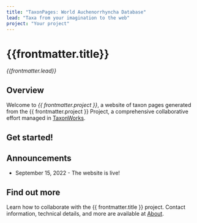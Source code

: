 ```yaml
---
title: "TaxonPages: World Auchenorrhyncha Database"
lead: "Taxa from your imagination to the web"
project: "Your project"
---
```

   
# {{frontmatter.title}}
_{{frontmatter.lead}}_

## Overview
Welcome to *{{ frontmatter.project }}*, a website of taxon pages generated from the {{ frontmatter.project }} Project, a comprehensive collaborative effort managed in [TaxonWorks](https://taxonworks.org). 

## Get started!
<autocomplete-otu class="w-80"/>

## Announcements
* September 15, 2022 - The website is live!

## Find out more
Learn how to collaborate with the {{ frontmatter.title }} project. Contact information, technical details, and more are available at [About](/about).
